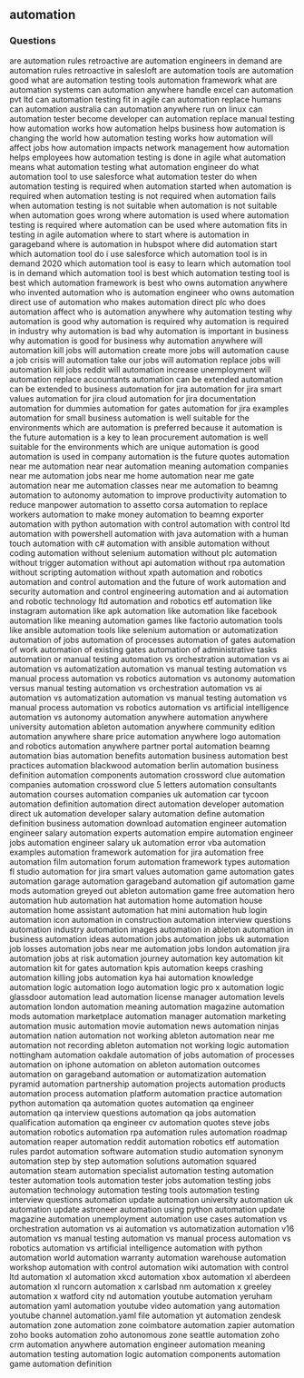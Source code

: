 ## automation

### Questions

are automation rules retroactive
are automation engineers in demand
are automation rules retroactive in salesloft
are automation tools
are automation good
what are automation testing tools
automation framework
what are automation systems
can automation anywhere handle excel
can automation pvt ltd
can automation testing fit in agile
can automation replace humans
can automation australia
can automation anywhere run on linux
can automation tester become developer
can automation replace manual testing
how automation works
how automation helps business
how automation is changing the world
how automation testing works
how automation will affect jobs
how automation impacts network management
how automation helps employees
how automation testing is done in agile
what automation means
what automation testing
what automation engineer do
what automation tool to use salesforce
what automation tester do
when automation testing is required
when automation started
when automation is required
when automation testing is not required
when automation fails
when automation testing is not suitable
when automation is not suitable
when automation goes wrong
where automation is used
where automation testing is required
where automation can be used
where automation fits in testing in agile
automation where to start
where is automation in garageband
where is automation in hubspot
where did automation start
which automation tool do i use salesforce
which automation tool is in demand 2020
which automation tool is easy to learn
which automation tool is in demand
which automation tool is best
which automation testing tool is best
which automation framework is best
who owns automation anywhere
who invented automation
who is automation engineer
who owns automation direct
use of automation
who makes automation direct plc
who does automation affect
who is automation anywhere
why automation testing
why automation is good
why automation is required
why automation is required in industry
why automation is bad
why automation is important in business
why automation is good for business
why automation anywhere
will automation kill jobs
will automation create more jobs
will automation cause a job crisis
will automation take our jobs
will automation replace jobs
will automation kill jobs reddit
will automation increase unemployment
will automation replace accountants
automation can be extended
automation can be extended to business
automation for jira
automation for jira smart values
automation for jira cloud
automation for jira documentation
automation for dummies
automation for gates
automation for jira examples
automation for small business
automation is well suitable for the environments which are
automation is preferred because it
automation is the future
automation is a key to lean procurement
automation is well suitable for the environments which are unique
automation is good
automation is used in company
automation is the future quotes
automation near me
automation near
near automation meaning
automation companies near me
automation jobs near me
home automation near me
gate automation near me
automation classes near me
automation to beamng
automation to autonomy
automation to improve productivity
automation to reduce manpower
automation to assetto corsa
automation to replace workers
automation to make money
automation to beamng exporter
automation with python
automation with control
automation with control ltd
automation with powershell
automation with java
automation with a human touch
automation with c#
automation with ansible
automation without coding
automation without selenium
automation without plc
automation without trigger
automation without api
automation without rpa
automation without scripting
automation without xpath
automation and robotics
automation and control
automation and the future of work
automation and security
automation and control engineering
automation and ai
automation and robotic technology ltd
automation and robotics etf
automation like instagram
automation like apk
automation like
automation like facebook
automation like meaning
automation games like factorio
automation tools like ansible
automation tools like selenium
automation or automatization
automation of jobs
automation of processes
automation of gates
automation of work
automation of existing gates
automation of administrative tasks
automation or manual testing
automation vs orchestration
automation vs ai
automation vs automatization
automation vs manual testing
automation vs manual process
automation vs robotics
automation vs autonomy
automation versus manual testing
automation vs orchestration
automation vs ai
automation vs automatization
automation vs manual testing
automation vs manual process
automation vs robotics
automation vs artificial intelligence
automation vs autonomy
automation anywhere
automation anywhere university
automation ableton
automation anywhere community edition
automation anywhere share price
automation anywhere logo
automation and robotics
automation anywhere partner portal
automation beamng
automation bias
automation benefits
automation business
automation best practices
automation blackwood
automation berlin
automation business definition
automation components
automation crossword clue
automation companies
automation crossword clue 5 letters
automation consultants
automation courses
automation companies uk
automation car tycoon
automation definition
automation direct
automation developer
automation direct uk
automation developer salary
automation define
automation definition business
automation download
automation engineer
automation engineer salary
automation experts
automation empire
automation engineer jobs
automation engineer salary uk
automation error vba
automation examples
automation framework
automation for jira
automation free
automation film
automation forum
automation framework types
automation fl studio
automation for jira smart values
automation game
automation gates
automation garage
automation garageband
automation gif
automation game mods
automation greyed out ableton
automation game free
automation hero
automation hub
automation hat
automation home
automation house
automation home assistant
automation hat mini
automation hub login
automation icon
automation in construction
automation interview questions
automation industry
automation images
automation in ableton
automation in business
automation ideas
automation jobs
automation jobs uk
automation job losses
automation jobs near me
automation jobs london
automation jira
automation jobs at risk
automation journey
automation key
automation kit
automation kit for gates
automation kpis
automation keeps crashing
automation killing jobs
automation kya hai
automation knowledge
automation logic
automation logo
automation logic pro x
automation logic glassdoor
automation lead
automation license manager
automation levels
automation london
automation meaning
automation magazine
automation mods
automation marketplace
automation manager
automation marketing
automation music
automation movie
automation news
automation ninjas
automation nation
automation not working ableton
automation near me
automation not recording ableton
automation not working logic
automation nottingham
automation oakdale
automation of jobs
automation of processes
automation on iphone
automation on ableton
automation outcomes
automation on garageband
automation or automatization
automation pyramid
automation partnership
automation projects
automation products
automation process
automation platform
automation practice
automation python
automation qa
automation quotes
automation qa engineer
automation qa interview questions
automation qa jobs
automation qualification
automation qa engineer cv
automation quotes steve jobs
automation robotics
automation rpa
automation rules
automation roadmap
automation reaper
automation reddit
automation robotics etf
automation rules pardot
automation software
automation studio
automation synonym
automation step by step
automation solutions
automation squared
automation steam
automation specialist
automation testing
automation tester
automation tools
automation tester jobs
automation testing jobs
automation technology
automation testing tools
automation testing interview questions
automation update
automation university
automation uk
automation update astroneer
automation using python
automation update magazine
automation unemployment
automation use cases
automation vs orchestration
automation vs ai
automation vs automatization
automation v16
automation vs manual testing
automation vs manual process
automation vs robotics
automation vs artificial intelligence
automation with python
automation world
automation warranty
automation warehouse
automation workshop
automation with control
automation wiki
automation with control ltd
automation xl
automation xkcd
automation xbox
automation xl aberdeen
automation xl runcorn
automation x carlsbad nm
automation x greeley
automation x watford city nd
automation youtube
automation yeruham
automation yaml
automation youtube video
automation yang
automation youtube channel
automation.yaml file
automation yt
automation zendesk
automation zone
automation zone coimbatore
automation zapier
automation zoho books
automation zoho
autonomous zone seattle
automation zoho crm
automation anywhere
automation engineer
automation meaning
automation testing
automation logic
automation components
automation game
automation definition
